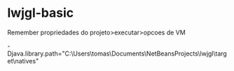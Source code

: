lwjgl-basic
===========


Remember propriedades do projeto>executar>opcoes de VM


-Djava.library.path="C:\Users\tomas\Documents\NetBeansProjects\lwjgl\target\natives" 
